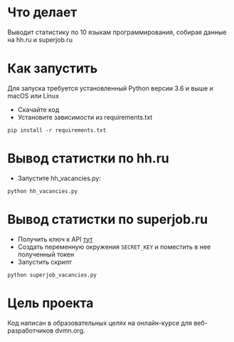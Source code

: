 # Что делает
Выводит статистику по 10 языкам программирования, собирая данные на hh.ru и superjob.ru


# Как запустить
Для запуска требуется установленный Python версии 3.6 и выше и macOS или Linux

- Скачайте код
- Установите зависимости из requirements.txt
```
pip install -r requirements.txt
```
# Вывод статистки по hh.ru
- Запустите hh_vacancies.py:
```
python hh_vacancies.py
```
# Вывод статистки по superjob.ru

- Получить ключ к API <a href="https://api.superjob.ru/" target="_blank">тут</a>
- Создать переменную окружения `SECRET_KEY` и поместить в нее полученный токен
- Запустить скрипт
```
python superjob_vacancies.py
```

# Цель проекта

Код написан в образовательных целях на онлайн-курсе для веб-разработчиков dvmn.org.